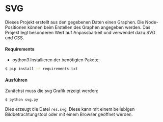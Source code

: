 # SVG

Dieses Projekt erstellt aus den gegebenen Daten einen Graphen. Die Node-Positionen können beim Erstellen des Graphen angegeben werden. Das Projekt legt besonderen Wert auf Anpassbarkeit und verwendet dazu SVG und CSS.

#### Requirements
* python3
Installieren der benötigten Pakete:

```bash
$ pip install -r requirements.txt
```


#### Ausführen

Zunächst muss die svg Grafik erzeigt werden:

```bash
$ python svg.py
```
Dies erzeugt die Datei `res.svg`. Diese kann mit einem beliebigen Bildbetrachtungstool
oder mit einem Browser geöffnet werden.
